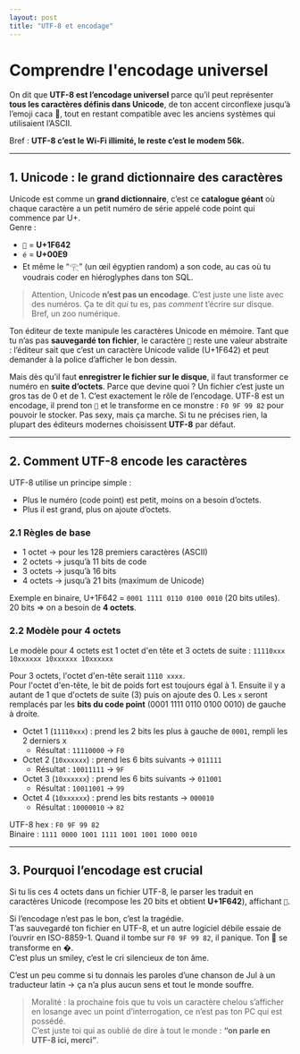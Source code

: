 ```yaml
---
layout: post
title: "UTF-8 et encodage"
---
```


# Comprendre l'encodage universel

On dit que **UTF-8 est l’encodage universel** parce qu’il peut représenter **tous les caractères définis dans Unicode**, de ton accent circonflexe jusqu’à l’emoji caca 💩, tout en restant compatible avec les anciens systèmes qui utilisaient l’ASCII.

Bref : **UTF-8 c’est le Wi-Fi illimité, le reste c’est le modem 56k.**

---
## 1. Unicode : le grand dictionnaire des caractères

Unicode est comme un **grand dictionnaire**, c’est ce **catalogue géant** où chaque caractère a un petit numéro de série appelé code point qui commence par U+.  
Genre :

- `🙂` = **U+1F642**
- `é` = **U+00E9**
- Et même le “𓂀” (un œil égyptien random) a son code, au cas où tu voudrais coder en hiéroglyphes dans ton SQL.

> Attention, Unicode **n’est pas un encodage**. C’est juste une liste avec des numéros. Ça te dit _qui_ tu es, pas _comment_ t’écrire sur disque. Bref, un zoo numérique.

Ton éditeur de texte manipule les caractères Unicode en mémoire. Tant que tu n’as pas **sauvegardé ton fichier**, le caractère `🙂` reste une valeur abstraite : l’éditeur sait que c’est un caractère Unicode valide (U+1F642) et peut demander à la police d’afficher le bon dessin.

Mais dès qu’il faut **enregistrer le fichier sur le disque**, il faut transformer ce numéro en **suite d’octets**. Parce que devine quoi ? Un fichier c’est juste un gros tas de 0 et de 1. C’est exactement le rôle de l’encodage. UTF-8 est un encodage, il prend ton `🙂` et le transforme en ce monstre : `F0 9F 99 82` pour pouvoir le stocker. Pas sexy, mais ça marche. Si tu ne précises rien, la plupart des éditeurs modernes choisissent **UTF-8** par défaut.

---
## 2. Comment UTF-8 encode les caractères

UTF-8 utilise un principe simple :

- Plus le numéro (code point) est petit, moins on a besoin d’octets.
- Plus il est grand, plus on ajoute d’octets.

### 2.1 Règles de base

- 1 octet → pour les 128 premiers caractères (ASCII)
- 2 octets → jusqu’à 11 bits de code
- 3 octets → jusqu’à 16 bits
- 4 octets → jusqu’à 21 bits (maximum de Unicode)

Exemple en binaire, U+1F642 = `0001 1111 0110 0100 0010` (20 bits utiles).  
20 bits ⇒ on a besoin de **4 octets**.

### 2.2 Modèle pour 4 octets

Le modèle pour 4 octets est 1 octet d'en tête et 3 octets de suite :
`11110xxx 10xxxxxx 10xxxxxx 10xxxxxx`

Pour 3 octets, l'octet d'en-tête serait `1110 xxxx`.  
Pour l'octet d'en-tête, le bit de poids fort est toujours égal à 1. Ensuite il y a autant de 1 que d'octets de suite (3) puis on ajoute des 0. Les `x` seront remplacés par les **bits du code point** (0001 1111 0110 0100 0010) de gauche à droite.

- Octet 1 (`11110xxx`) : prend les 2 bits les plus à gauche de `0001`, rempli les 2 derniers x
    - Résultat : `11110000` → `F0`
- Octet 2 (`10xxxxxx`) : prend les 6 bits suivants → `011111`
    - Résultat : `10011111` → `9F`
- Octet 3 (`10xxxxxx`) : prend les 6 bits suivants → `011001`
    - Résultat : `10011001` → `99`
- Octet 4 (`10xxxxxx`) : prend les bits restants → `000010`
    - Résultat : `10000010` → `82`

UTF-8 hex : `F0 9F 99 82`  
Binaire : `1111 0000 1001 1111 1001 1001 1000 0010`

---
## 3. Pourquoi l’encodage est crucial

Si tu lis ces 4 octets dans un fichier UTF-8, le parser les traduit en caractères Unicode (recompose les 20 bits et obtient **U+1F642**), affichant `🙂`.

Si l’encodage n’est pas le bon, c’est la tragédie.  
T’as sauvegardé ton fichier en UTF-8, et un autre logiciel débile essaie de l’ouvrir en ISO-8859-1. Quand il tombe sur `F0 9F 99 82`, il panique. Ton 🙂 se transforme en �.  
C’est plus un smiley, c’est le cri silencieux de ton âme.

C’est un peu comme si tu donnais les paroles d’une chanson de Jul à un traducteur latin → ça n’a plus aucun sens et tout le monde souffre.

> Moralité : la prochaine fois que tu vois un caractère chelou s’afficher en losange avec un point d’interrogation, ce n’est pas ton PC qui est possédé.  
> C’est juste toi qui as oublié de dire à tout le monde : **“on parle en UTF-8 ici, merci”**.
